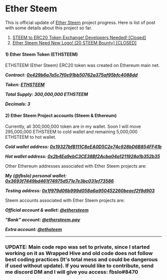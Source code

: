 # Ether Steem


This is official update of [Ether Steem](https://ethersteem.com) project progress. Here is list of post with some details about this project so far.
1) [STEEM to ERC20 Token Exchange! Developers Needed! [Closed]](https://steemit.com/dev/@fbslo/steem-to-erc20-token-exchange-developers-needed)
2) [Ether Steem Need New Logo! [20 STEEM Bounty] [CLOSED]](https://steemit.com/ethersteem/@fbslo/ether-steem-need-new-logo-10-steem-bounty)

<h4>1) Ether Steem Token (ETHSTEEM)</h4>

ETHSTEEM (Ether Steem) ERC20 token was created on Ethereum main net.

***Contract:*** ***[0x429b6a7a5c7f0e91bb50762a375af95bfc4088dd](https://etherscan.io/address/0x429b6a7a5c7f0e91bb50762a375af95bfc4088dd)***


***Token: [ETHSTEEM](https://etherscan.io/token/0x429b6a7a5c7f0e91bb50762a375af95bfc4088dd)***


***Total Supply: 300,000,000 ETHSTEEM***


***Decimals: 3***

<h4>2) Ether Steem Project accounts (Steem & Ethereum)</h4>

Currently, all 300,000,000 token are in my wallet. Soon I will move 295,000,000 ETHSTEEM to cold wallet and remaining 5,000,000 ETHSTEEM to hot wallet.

***Cold wallet address: [0x19327bfB111C8eEA0D5C2e74c928bD6B854FF41b](https://etherscan.io/address/0x19327bfB111C8eEA0D5C2e74c928bD6B854FF41b)***

***Hot wallet address: [0x2b4Ea9ebC3CE38Bf2Acba04a1211928a1b352b35](https://etherscan.io/address/0x2b4Ea9ebC3CE38Bf2Acba04a1211928a1b352b35)***

Other Ethereum addresses associated with Ether Steem projects are:

***My (@fbslo) personal wallet: [0x3693f7449bd461f74975d571e7e3bc031ef73586](https://etherscan.io/address/0x3693f7449bd461f74975d571e7e3bc031ef73586)***


 ***Testing address: [0x1f979d06b999d058a6a950452260beacf2f9d903](https://etherscan.io/address/0x1f979d06b999d058a6a950452260beacf2f9d903)***

Steem accounts associated with Ether Steem projects are:


***Official account & wallet: [@ethersteem](https://steemd.com/@ethersteem)***


***"Bank" account: [@ethersteem.pay](https://steemd.com/@ethersteem.pay)***


***Extra account: [@ethsteem](https://steemd.com/@ethsteem)***

---

### UPDATE: Main code repo was set to private, since I started working on it as Wrapped Hive and old code does not follow best coding practices (It's total mess and could be dangerous if used without update). If you would like to contribute, send me discord DM and I will give you access: fbslo#8470

